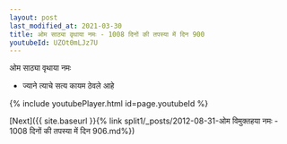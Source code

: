 ```yaml
---
layout: post
last_modified_at: 2021-03-30
title: ओम साठ्या वृथाया नमः - 1008 दिनों की तपस्या में दिन 900
youtubeId: UZOt0mLJz7U
---
```

 
 
 ओम साठ्या वृथाया नमः  
 
 -  ज्याने त्याचे सत्य कायम ठेवले आहे 
 
  
 
  
 
 
 
 
 
 


{% include youtubePlayer.html id=page.youtubeId %}
 
[Next]({{ site.baseurl }}{% link  split1/_posts/2012-08-31-ओम विमुक्तहया नमः - 1008 दिनों की तपस्या में दिन 906.md%})
 
